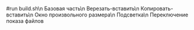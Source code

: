 #run build.sh\n
Базовая часть\n
Верезать-вставить\n
Копировать-вставить\n
Окно произвольного размера\n
Подсветка\n
Переключение показа файлов

